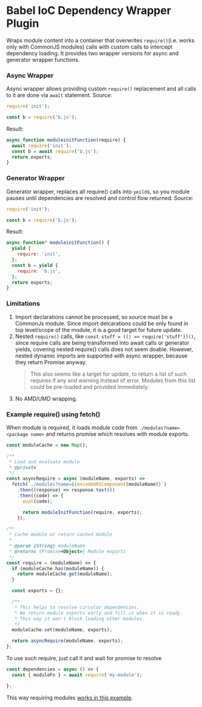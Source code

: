 # Babel IoC Dependency Wrapper Plugin

Wraps module content into a container that overwrites `require()`(i.e. works only with CommonJS modules) calls with custom calls to intercept dependency loading. It provides two wrapper versions for async and generator wrapper functions.

### Async Wrapper

Async wrapper allows providing custom `require()` replacement and all calls to it are done via `await` statement.
Source:

```javascript
require('init');

const b = require('b.js');
```

Result:

```javascript
async function moduleinitFunction(require) {
  await require('init');
  const b = await require('b.js');
  return exports;
}
```

### Generator Wrapper

Generator wrapper, replaces all require() calls into `yeild`s, so you module pauses until dependencies are resolved and control flow returned.
Source:

```javascript
require('init');

const b = require('b.js');
```

Result:

```javascript
async function* moduleinitFunction() {
  yield {
    require: 'init',
  };
  const b = yield {
    require: 'b.js',
  };
  return exports;
}
```

### Limitations

1.  Import declarations cannot be processed, so source must be a CommonJs module. Since import delcarations could be only found in top level/scope of the module, it is a good target for future update.
2.  Nested `require()` calls, like `const stuff = (() => require('stuff'))()`, since require calls are being transformed into await calls or generator yields, covering nested require() calls does not seem doable. However, nested dynamic imports are supported with async wrapper, because they return Promise anyway.
    > This also seems like a target for update, to return a list of such requires if any and warning instead of error. Modules from this list could be pre-loaded and provided immediately.
3.  No AMD/UMD wrapping.

### Example require() using fetch()
When module is required, it loads module code from `./modules?name=<package name>` and returns promise which resolves with module exports.
```javascript
const moduleCache = new Map();

/**
 * Load and evaluate module
 * @private
 */
const asyncRequire = async (moduleName, exports) =>
  fetch(`./modules?name=${encodeURIComponent(moduleName)}`)
    .then((response) => response.text())
    .then((code) => {
      eval(code);

      return moduleInitFunction(require, exports);
    });

/**
 * Cache module or return cached module
 * 
 * @param {String} moduleName
 * @returns {Promise<Object>} Module exports
 */
const require = (moduleName) => {
  if (moduleCache.has(moduleName)) {
    return moduleCache.get(moduleName);
  }

  const exports = {};

  /**
   * This helps to resolve circular dependencies.
   * We return module exports early and fill it when it is ready.
   * This way it won't block loading other modules.
   */
  moduleCache.set(moduleName, exports);

  return asyncRequire(moduleName, exports);
};
```
To use such require, just call it and wait for promise to resolve
```javascript
const dependencies = async () => {
  const { moduleFn } = await require('my-module'); 

};
```
This way requiring modules [works in this example](https://burdiuz.github.io/js-codemirror-package/).